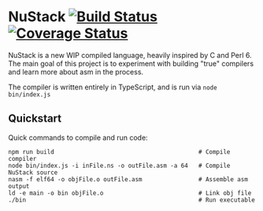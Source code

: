 # NuStack [![Build Status](https://travis-ci.com/dylanrenwick/NuStack.svg?branch=master)](https://travis-ci.com/dylanrenwick/NuStack)[![Coverage Status](https://coveralls.io/repos/github/dylanrenwick/NuStack/badge.svg?branch=master)](https://coveralls.io/github/dylanrenwick/NuStack?branch=master)
NuStack is a new WIP compiled language, heavily inspired by C and Perl 6.  
The main goal of this project is to experiment with building "true" compilers and learn more about asm in the process.

The compiler is written entirely in TypeScript, and is run via `node bin/index.js`  

## Quickstart
Quick commands to compile and run code:
```
npm run build                                         # Compile compiler
node bin/index.js -i inFile.ns -o outFile.asm -a 64   # Compile NuStack source
nasm -f elf64 -o objFile.o outFile.asm                # Assemble asm output
ld -e main -o bin objFile.o                           # Link obj file
./bin                                                 # Run executable
```
